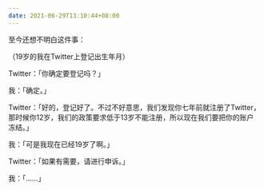 ```yaml
---
date: 2021-06-29T13:10:44+08:00
---
```

至今还想不明白这件事：

（19岁的我在Twitter上登记出生年月）

Twitter：「你确定要登记吗？」

我：「确定。」

Twitter：「好的，登记好了。不过不好意思，我们发现你七年前就注册了Twitter，那时候你12岁，我们的政策要求低于13岁不能注册，所以现在我们要把你的账户冻结。」

我：「可是我现在已经19岁了啊。」

Twitter：「如果有需要，请进行申诉。」

我：「……」